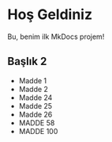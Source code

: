 # Hoş Geldiniz

Bu, benim ilk MkDocs projem!

## Başlık 2

- Madde 1
- Madde 2
- Madde 24
- Madde 25
- Madde 26
- MADDE 58
- MADDE 100
